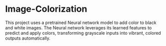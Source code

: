 # Image-Colorization

This project uses a pretrained Neural network model to add color to black and white images. The Neural network leverages its learned features to predict and apply colors, transforming grayscale inputs into vibrant, colored outputs automatically.
